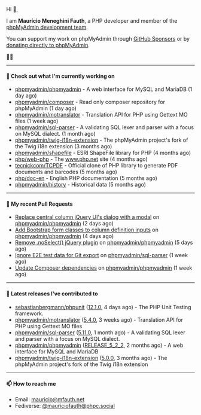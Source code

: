 Hi 👋,

I am **Maurício Meneghini Fauth**, a PHP developer and member of the [phpMyAdmin development team](https://www.phpmyadmin.net/team/?ref=github).

You can support my work on phpMyAdmin through [GitHub Sponsors](https://github.com/sponsors/MauricioFauth)
or by [donating directly to phpMyAdmin](https://www.phpmyadmin.net/donate/?ref=github).

🐘⛵

---

#### 👷 Check out what I'm currently working on

- [phpmyadmin/phpmyadmin](https://github.com/phpmyadmin/phpmyadmin) - A web interface for MySQL and MariaDB (1 day ago)
- [phpmyadmin/composer](https://github.com/phpmyadmin/composer) - Read only composer repository for phpMyAdmin (1 day ago)
- [phpmyadmin/motranslator](https://github.com/phpmyadmin/motranslator) - Translation API for PHP using Gettext MO files (1 week ago)
- [phpmyadmin/sql-parser](https://github.com/phpmyadmin/sql-parser) - A validating SQL lexer and parser with a focus on MySQL dialect. (1 month ago)
- [phpmyadmin/twig-i18n-extension](https://github.com/phpmyadmin/twig-i18n-extension) - The phpMyAdmin project&#39;s fork of the Twig i18n extension (3 months ago)
- [phpmyadmin/shapefile](https://github.com/phpmyadmin/shapefile) - ESRI ShapeFile library for PHP (4 months ago)
- [php/web-php](https://github.com/php/web-php) - The www.php.net site (4 months ago)
- [tecnickcom/TCPDF](https://github.com/tecnickcom/TCPDF) - Official clone of PHP library to generate PDF documents and barcodes (5 months ago)
- [php/doc-en](https://github.com/php/doc-en) - English PHP documentation (5 months ago)
- [phpmyadmin/history](https://github.com/phpmyadmin/history) - Historical data (5 months ago)

---

#### 🔨 My recent Pull Requests

- [Replace central column jQuery UI&#39;s dialog with a modal](https://github.com/phpmyadmin/phpmyadmin/pull/19665) on [phpmyadmin/phpmyadmin](https://github.com/phpmyadmin/phpmyadmin) (2 days ago)
- [Add Bootstrap form classes to column definition inputs](https://github.com/phpmyadmin/phpmyadmin/pull/19663) on [phpmyadmin/phpmyadmin](https://github.com/phpmyadmin/phpmyadmin) (4 days ago)
- [Remove .noSelect() jQuery plugin](https://github.com/phpmyadmin/phpmyadmin/pull/19660) on [phpmyadmin/phpmyadmin](https://github.com/phpmyadmin/phpmyadmin) (5 days ago)
- [Ignore E2E test data for Git export](https://github.com/phpmyadmin/sql-parser/pull/622) on [phpmyadmin/sql-parser](https://github.com/phpmyadmin/sql-parser) (1 week ago)
- [Update Composer dependencies](https://github.com/phpmyadmin/phpmyadmin/pull/19654) on [phpmyadmin/phpmyadmin](https://github.com/phpmyadmin/phpmyadmin) (1 week ago)

---

#### 🔭 Latest releases I've contributed to

- [sebastianbergmann/phpunit](https://github.com/sebastianbergmann/phpunit) ([12.1.0](https://github.com/sebastianbergmann/phpunit/releases/tag/12.1.0), 4 days ago) - The PHP Unit Testing framework.
- [phpmyadmin/motranslator](https://github.com/phpmyadmin/motranslator) ([5.4.0](https://github.com/phpmyadmin/motranslator/releases/tag/5.4.0), 3 weeks ago) - Translation API for PHP using Gettext MO files
- [phpmyadmin/sql-parser](https://github.com/phpmyadmin/sql-parser) ([5.11.0](https://github.com/phpmyadmin/sql-parser/releases/tag/5.11.0), 1 month ago) - A validating SQL lexer and parser with a focus on MySQL dialect.
- [phpmyadmin/phpmyadmin](https://github.com/phpmyadmin/phpmyadmin) ([RELEASE_5_2_2](https://github.com/phpmyadmin/phpmyadmin/releases/tag/RELEASE_5_2_2), 2 months ago) - A web interface for MySQL and MariaDB
- [phpmyadmin/twig-i18n-extension](https://github.com/phpmyadmin/twig-i18n-extension) ([5.0.0](https://github.com/phpmyadmin/twig-i18n-extension/releases/tag/5.0.0), 3 months ago) - The phpMyAdmin project&#39;s fork of the Twig i18n extension

---

#### 📫 How to reach me

- Email: [mauricio@mfauth.net](mailto://mauricio@mfauth.net)
- Fediverse: [@mauriciofauth@phpc.social](https://phpc.social/@mauriciofauth)
